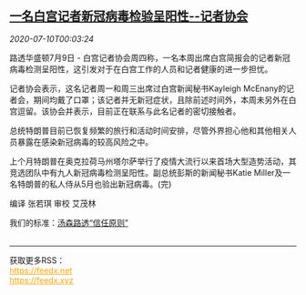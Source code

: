 <!--1594340596000-->
[一名白宫记者新冠病毒检验呈阳性--记者协会](https://cn.reuters.com/article/whitehouse-correspondent-covid19-0709-th-idCNKBS24B009)
------

<div><i>2020-07-10T00:03:24</i></div><div class="StandardArticleBody_body"><p>路透华盛顿7月9日 - 白宫记者协会周四称，一名本周出席白宫简报会的记者新冠病毒检测呈阳性，这引发对于在白宫工作的人员和记者健康的进一步担忧。 </p><p>记者协会表示，这名记者周一和周三出席过白宫新闻秘书Kayleigh McEnany的记者会，期间均戴了口罩；该记者并无新冠症状，且除前述时间外，本周未另外在白宫逗留。该协会并表示，目前正在联系与此名记者的密切接触者。 </p><p>总统特朗普目前已恢复频繁的旅行和活动时间安排，尽管外界担心他和其他相关人员暴露在感染新冠病毒的较高风险之中。 </p><p>上个月特朗普在奥克拉荷马州塔尔萨举行了疫情大流行以来首场大型造势活动，其竞选团队中有九人新冠病毒检测呈阳性。副总统彭斯的新闻秘书Katie Miller及一名特朗普的私人侍从5月也验出新冠病毒。(完) </p><div class="Attribution_container"><div class="Attribution_attribution"><p class="Attribution_content">编译 张若琪 审校 艾茂林 </p></div></div><div class="StandardArticleBody_trustBadgeContainer"><span class="StandardArticleBody_trustBadgeTitle">我们的标准：</span><span class="trustBadgeUrl"><a href="https://www.thomsonreuters.cn/content/dam/openweb/documents/pdf/china/brochures/about-us-1.pdf">汤森路透“信任原则”</a></span></div></div><br><hr><div>获取更多RSS：<br><a href="https://feedx.net" style="color:orange" target="_blank">https://feedx.net</a> <br><a href="https://feedx.xyz" style="color:orange" target="_blank">https://feedx.xyz</a><br></div>

